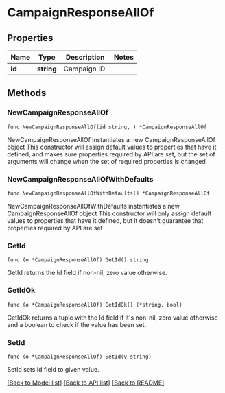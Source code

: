 # CampaignResponseAllOf

## Properties

Name | Type | Description | Notes
------------ | ------------- | ------------- | -------------
**Id** | **string** | Campaign ID. | 

## Methods

### NewCampaignResponseAllOf

`func NewCampaignResponseAllOf(id string, ) *CampaignResponseAllOf`

NewCampaignResponseAllOf instantiates a new CampaignResponseAllOf object
This constructor will assign default values to properties that have it defined,
and makes sure properties required by API are set, but the set of arguments
will change when the set of required properties is changed

### NewCampaignResponseAllOfWithDefaults

`func NewCampaignResponseAllOfWithDefaults() *CampaignResponseAllOf`

NewCampaignResponseAllOfWithDefaults instantiates a new CampaignResponseAllOf object
This constructor will only assign default values to properties that have it defined,
but it doesn't guarantee that properties required by API are set

### GetId

`func (o *CampaignResponseAllOf) GetId() string`

GetId returns the Id field if non-nil, zero value otherwise.

### GetIdOk

`func (o *CampaignResponseAllOf) GetIdOk() (*string, bool)`

GetIdOk returns a tuple with the Id field if it's non-nil, zero value otherwise
and a boolean to check if the value has been set.

### SetId

`func (o *CampaignResponseAllOf) SetId(v string)`

SetId sets Id field to given value.



[[Back to Model list]](../README.md#documentation-for-models) [[Back to API list]](../README.md#documentation-for-api-endpoints) [[Back to README]](../README.md)


